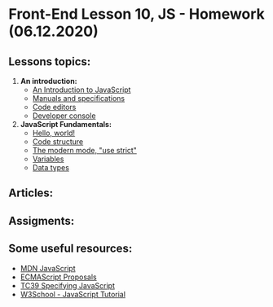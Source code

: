 # Front-End Lesson 10, JS - Homework (06.12.2020)


## Lessons topics:

1. **An introduction:**
   - [An Introduction to JavaScript](https://javascript.info/intro)
   - [Manuals and specifications](https://javascript.info/manuals-specifications)
   - [Code editors](https://javascript.info/code-editors)
   - [Developer console](https://javascript.info/devtools)
2. **JavaScript Fundamentals:**
   - [Hello, world!](https://javascript.info/hello-world)
   - [Code structure](https://javascript.info/structure)
   - [The modern mode, "use strict"](https://javascript.info/strict-mode)
   - [Variables](https://javascript.info/variables)
   - [Data types](https://javascript.info/types)

## Articles:

## Assigments:

## Some useful resources:

- [MDN JavaScript](https://developer.mozilla.org/en-US/docs/Web/JavaScript)
- [ECMAScript Proposals](https://github.com/tc39/proposals)
- [TC39 Specifying JavaScript](https://tc39.es/)
- [W3School - JavaScript Tutorial](https://www.w3schools.com/js/default.asp)
